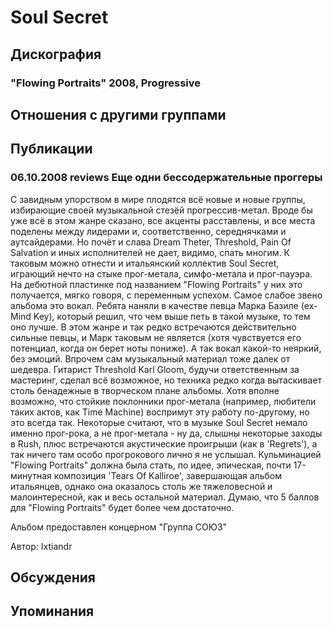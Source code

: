 # Soul Secret



## Дискография

### "Flowing Portraits" 2008, Progressive




## Отношения с другими группами


## Публикации

### 06.10.2008 reviews Еще одни бессодержательные проггеры

<P>С завидным упорством в мире плодятся всё новые и новые группы, избирающие своей музыкальной стезёй прогрессив-метал. Вроде бы уже всё в этом жанре сказано, все акценты расставлены, и все места поделены между лидерами и, соответственно, середнячками и аутсайдерами. Но почёт и слава Dream Theter, Threshold, Pain Of Salvation и иных исполнителей не дает, видимо, спать многим. К таковым можно отнести&nbsp;и итальянский коллектив Soul Secret, играющий нечто на стыке прог-метала, симфо-метала&nbsp;и прог-пауэра. На дебютной пластинке под названием "Flowing Portraits" у них это получается, мягко говоря, с переменным успехом. Самое слабое звено альбома это вокал. Ребята наняли в качестве певца Марка Базиле (ex-Mind Key), который решил, что чем выше петь в такой музыке, то тем оно лучше. В этом жанре и так редко встречаются действительно сильные певцы, и Марк таковым не является (хотя чувствуется его потенциал, когда он берет ноты пониже). А так вокал какой-то неяркий, без эмоций. Впрочем сам музыкальный материал тоже далек от шедевра. Гитарист Threshold Karl Gloom, будучи ответственным за мастеринг,&nbsp;сделал всё возможное, но техника редко когда вытаскивает столь бенадежные в творческом плане альбомы. Хотя вполне возможно, что стойкие поклонники прог-метала (например, любители таких актов, как Time Machine)&nbsp;воспримут эту работу по-другому, но это всегда так. Некоторые считают, что в музыке Soul Secret немало именно прог-рока, а не прог-метала - ну да, слышны некоторые заходы в Rush, плюс встречаются акустические проигрыши (как в 'Regrets'), а так ничего там особо прогрокового лично я не услышал. Кульминацией "Flowing Portraits" должна была стать,&nbsp;по идее, эпическая, почти 17-минутная композиция 'Tears Of Kalliroe', завершающая альбом итальянцев, однако она оказалось столь же тяжеловесной и малоинтересной, как и весь остальной материал. Думаю, что 5 баллов для "Flowing Portraits" будет более чем достаточно.</P>
<P>Альбом предоставлен концерном "Группа СОЮЗ"</P>
Автор: Ixtiandr


## Обсуждения


## Упоминания

